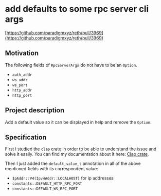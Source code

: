 # add defaults to some rpc server cli args

[https://github.com/paradigmxyz/reth/pull/3969](https://github.com/paradigmxyz/reth/pull/3969)

## Motivation

The following fields of `RpcServerArgs` do not have to be an `Option`.

- `auth_addr`
- `ws_addr`
- `ws_port`
- `http_addr`
- `http_port`

## Project description

Add a default value so it can be displayed in help and remove the `Option`.

## Specification

First I studied the `clap` crate in order to be able to understand the issue and solve it easily. You can find my documentation about it here: [Clap crate](https://alessandromazza.notion.site/Clap-crate-393be7f219514973a333f8608116dcbd?pvs=4).

Then I just added the `default_value_t` annotation in all of the above mentioned fields with its correspondent value:

- `IpAddr::V4(Ipv4Addr::LOCALHOST)` for ip addresses
- `constants::DEFAULT_HTTP_RPC_PORT`
- `constants::DEFAULT_WS_RPC_PORT`